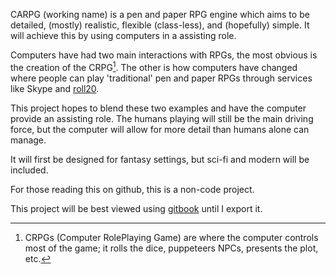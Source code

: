 CARPG (working name) is a pen and paper RPG engine  which aims to be detailed, (mostly) realistic, flexible (class-less), and (hopefully) simple. It will achieve this by using computers in a assisting role.

Computers have had two main interactions with RPGs, the most obvious is the creation of the CRPG[^1].
The other is how computers have changed where people can play 'traditional' pen and paper RPGs through services like  Skype and [roll20](http:\\roll20.net).

[^1]: CRPGs (Computer RolePlaying Game) are where the computer controls most of the game; it rolls the dice, puppeteers NPCs, presents the plot, etc.

This project hopes to blend these two examples and have the computer provide an assisting role.
The humans playing will still be the main driving force, but the computer will allow for more detail than humans alone can manage.

It will first be designed for fantasy settings, but sci-fi and modern will be included.

For those reading this on github, this is a non-code project.

This project will be best viewed using [gitbook](https://www.gitbook.com/book/lupus590/carpg_-_an_rpg_engine/details) until I export it.